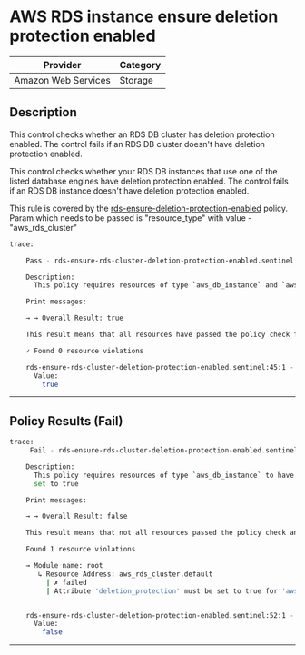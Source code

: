 # AWS RDS instance ensure deletion protection enabled

| Provider            | Category |
|---------------------|----------|
| Amazon Web Services | Storage  |

## Description

This control checks whether an RDS DB cluster has deletion protection enabled.
The control fails if an RDS DB cluster doesn't have deletion protection enabled.

This control checks whether your RDS DB instances that use one of the listed database engines have deletion protection enabled.
The control fails if an RDS DB instance doesn't have deletion protection enabled.

This rule is covered by the [rds-ensure-deletion-protection-enabled](https://github.com/hashicorp/policy-library-NIST-Policy-Set-for-AWS-Terraform/blob/main/policies/rds/rds-ensure-deletion-protection-enabled.sentinel) policy.
Param which needs to be passed is "resource_type" with value - "aws_rds_cluster"

```bash
trace:

    Pass - rds-ensure-rds-cluster-deletion-protection-enabled.sentinel

    Description:
      This policy requires resources of type `aws_db_instance` and `aws_rds_cluster` to have `deletion_protection` set to true

    Print messages:

    → → Overall Result: true

    This result means that all resources have passed the policy check for the policy rds-ensure-deletion-protection-enabled.

    ✓ Found 0 resource violations

    rds-ensure-rds-cluster-deletion-protection-enabled.sentinel:45:1 - Rule "main"
      Value:
        true
```

---

## Policy Results (Fail)
```bash
trace:
     Fail - rds-ensure-rds-cluster-deletion-protection-enabled.sentinel

    Description:
      This policy requires resources of type `aws_db_instance` to have `multi_az`
      set to true

    Print messages:

    → → Overall Result: false

    This result means that not all resources passed the policy check and the protected behavior is not allowed for the policy rds-ensure-deletion-protection-enable.

    Found 1 resource violations

    → Module name: root
       ↳ Resource Address: aws_rds_cluster.default
         | ✗ failed
         | Attribute 'deletion_protection' must be set to true for 'aws_rds_cluster' resources. Refer to https://docs.aws.amazon.com/securityhub/latest/userguide/rds-controls.html#rds-7 for more details.


    rds-ensure-rds-cluster-deletion-protection-enabled.sentinel:52:1 - Rule "main"
      Value:
        false
```

---